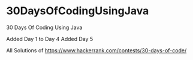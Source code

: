 # 30DaysOfCodingUsingJava
30 Days Of Coding Using Java

Added Day 1 to Day 4
Added Day 5

All Solutions of https://www.hackerrank.com/contests/30-days-of-code/
